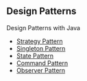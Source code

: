 Design Patterns
--

Design Patterns with Java

- [Strategy Pattern](src/strategy)  
- [Singleton Pattern](src/singleton)
- [State Pattern](src/state)
- [Command Pattern](src/command)
- [Observer Pattern](src/observer)
